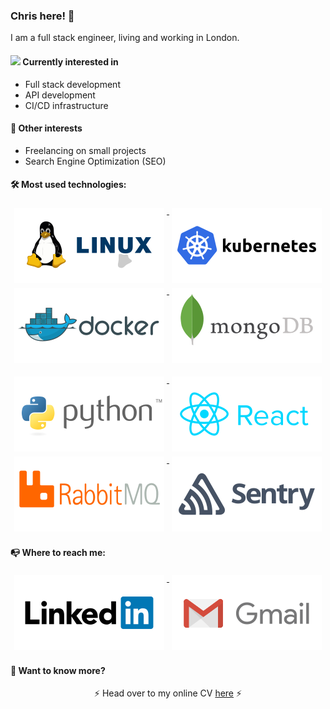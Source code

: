 ### Chris here! 👋

I am a full stack engineer, living and working in London.


#### <img src="https://media.giphy.com/media/WUlplcMpOCEmTGBtBW/giphy.gif" width="30"> Currently interested in
* Full stack development
* API development
* CI/CD infrastructure


#### 🔭 Other interests
* Freelancing on small projects
* Search Engine Optimization (SEO)


#### 🛠️ Most used technologies:

<p align="center">
  <a href='https://linux.org/'>
  	<img src="https://github.com/chris220688/chris220688/blob/master/icons/linux.svg" alt="linux" style="vertical-align:top; margin:4px">
  </a>
  <a href='https://kubernetes.io/'>
  	<img src="https://github.com/chris220688/chris220688/blob/master/icons/kubernetes.svg" alt="kubernetes" style="vertical-align:top; margin:4px">
  </a>
  <a href='https://www.docker.com/'>
  	<img src="https://github.com/chris220688/chris220688/blob/master/icons/docker.svg" alt="docker" style="vertical-align:top; margin:4px">
  </a>
  <a href='https://www.mongodb.com/'>
  	<img src="https://github.com/chris220688/chris220688/blob/master/icons/mongo.svg" alt="mongo" style="vertical-align:top; margin:4px">
  </a>
</p>
<p align="center">
  <a href='https://www.python.org/'>
  	<img src="https://github.com/chris220688/chris220688/blob/master/icons/python.svg" alt="python" style="vertical-align:top; margin:4px">
  </a>
  <a href='https://reactjs.org/'>
  	<img src="https://github.com/chris220688/chris220688/blob/master/icons/react.svg" alt="python" style="vertical-align:top; margin:4px">
  </a>
  <a href='https://www.rabbitmq.com/'>
  	<img src="https://github.com/chris220688/chris220688/blob/master/icons/rabbitmq.svg" alt="rabbit" style="vertical-align:top; margin:4px">
  </a>
  <a href='https://sentry.io/welcome/'>
  	<img src="https://github.com/chris220688/chris220688/blob/master/icons/sentry.svg" alt="python" style="vertical-align:top; margin:4px">
  </a>
</p>

#### 📭 Where to reach me:

<p align="center">
	<a href='https://www.linkedin.com/in/christos-liontos-252b7485'>
		<img src="https://github.com/chris220688/chris220688/blob/master/icons/linkedin.svg" alt="linkedin" style="vertical-align:top; margin:4px">
	</a>
	<a href='mailto: clion2206@gmail.com'>
		<img src="https://github.com/chris220688/chris220688/blob/master/icons/gmail.svg" alt="gmail" style="vertical-align:top; margin:4px">
	</a>
</p>

#### 📃 Want to know more?

<p align="center">
  ⚡ Head over to my online CV <a href='https://christos-liontos.herokuapp.com/'>here</a> ⚡
</p>
